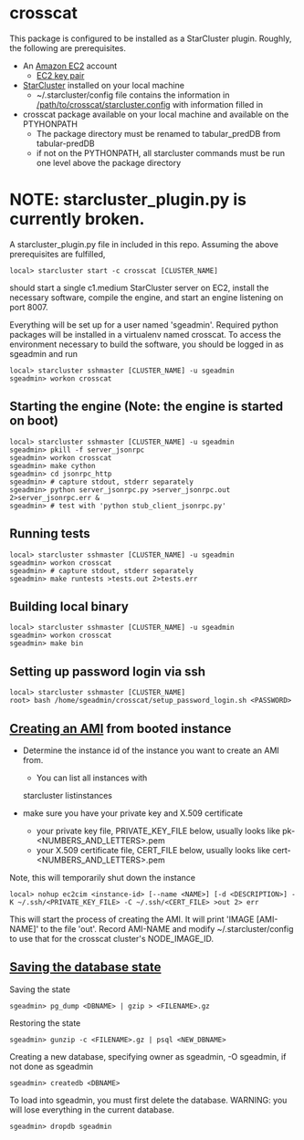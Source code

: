 crosscat
==============

This package is configured to be installed as a StarCluster plugin.  Roughly, the following are prerequisites.

* An [Amazon EC2](http://aws.amazon.com/ec2/) account
    * [EC2 key pair](http://docs.aws.amazon.com/AWSEC2/latest/UserGuide/generating-a-keypair.html)
* [StarCluster](http://star.mit.edu/cluster/) installed on your local machine
    * ~/.starcluster/config file contains the information in [/path/to/crosscat/starcluster.config](https://github.com/mit-probabilistic-computing-project/tabular-predDB/blob/master/starcluster.config) with information filled in
* crosscat package available on your local machine and available on the PTYHONPATH
    * The package directory must be renamed to tabular\_predDB from tabular-predDB
    * if not on the PYTHONPATH, all starcluster commands must be run one level above the package directory

# **NOTE**: starcluster_plugin.py is currently broken.
A starcluster_plugin.py file in included in this repo.  Assuming the above prerequisites are fulfilled,

    local> starcluster start -c crosscat [CLUSTER_NAME]

should start a single c1.medium StarCluster server on EC2, install the necessary software, compile the engine, and start an engine listening on port 8007.

Everything will be set up for a user named 'sgeadmin'.  Required python packages will be installed in a virtualenv named crosscat.  To access the environment necessary to build the software, you should be logged in as sgeadmin and run

    local> starcluster sshmaster [CLUSTER_NAME] -u sgeadmin
    sgeadmin> workon crosscat


Starting the engine (Note: the engine is started on boot)
---------------------------
    local> starcluster sshmaster [CLUSTER_NAME] -u sgeadmin
    sgeadmin> pkill -f server_jsonrpc
    sgeadmin> workon crosscat
    sgeadmin> make cython
    sgeadmin> cd jsonrpc_http
    sgeadmin> # capture stdout, stderr separately
    sgeadmin> python server_jsonrpc.py >server_jsonrpc.out 2>server_jsonrpc.err &
    sgeadmin> # test with 'python stub_client_jsonrpc.py'

Running tests
---------------------------
    local> starcluster sshmaster [CLUSTER_NAME] -u sgeadmin
    sgeadmin> workon crosscat
    sgeadmin> # capture stdout, stderr separately
    sgeadmin> make runtests >tests.out 2>tests.err

Building local binary
-------------------------------------------------
    local> starcluster sshmaster [CLUSTER_NAME] -u sgeadmin
    sgeadmin> workon crosscat
    sgeadmin> make bin

Setting up password login via ssh
---------------------------------
    local> starcluster sshmaster [CLUSTER_NAME]
    root> bash /home/sgeadmin/crosscat/setup_password_login.sh <PASSWORD>

## [Creating an AMI](http://docs.aws.amazon.com/AWSEC2/latest/CommandLineReference/ApiReference-cmd-CreateImage.html) from booted instance

* Determine the instance id of the instance you want to create an AMI from.
   * You can list all instances with
    
    starcluster listinstances
    
* make sure you have your private key and X.509 certificate
   * your private key file, PRIVATE_KEY_FILE below, usually looks like pk-\<NUMBERS\_AND\_LETTERS\>.pem
   * your X.509 certificate file, CERT_FILE below, usually looks like cert-\<NUMBERS\_AND\_LETTERS\>.pem

Note, this will temporarily shut down the instance

    local> nohup ec2cim <instance-id> [--name <NAME>] [-d <DESCRIPTION>] -K ~/.ssh/<PRIVATE_KEY_FILE> -C ~/.ssh/<CERT_FILE> >out 2> err


This will start the process of creating the AMI.  It will print 'IMAGE [AMI-NAME]' to the file 'out'.  Record AMI-NAME and modify ~/.starcluster/config to use that for the crosscat cluster's NODE\_IMAGE\_ID.

<!---
Caching HTTPS password
----------------------
When a StarCluster machine is spun up, its .git origin is changed to the github https address.  You can perform git operations but github repo operations will require a password.  You can cache the password by performing the following operations (from the related github [help page](https://help.github.com/articles/set-up-git#password-caching))

     sgeadmin> git config --global credential.helper cache
     sgeadmin> git config --global credential.helper 'cache --timeout=3600'

This requires git 1.7.10 or higher.  To get on ubuntu, do
sudo add-apt-repository ppa:git-core/ppa
sudo apt-get update
sudo apt-get install -y git
--->

[Saving the database state](http://www.postgresql.org/docs/9.1/static/backup-dump.html)
-----------------------
Saving the state

    sgeadmin> pg_dump <DBNAME> | gzip > <FILENAME>.gz

Restoring the state

    sgeadmin> gunzip -c <FILENAME>.gz | psql <NEW_DBNAME>

Creating a new database, specifying owner as sgeadmin, -O sgeadmin, if not done as sgeadmin

    sgeadmin> createdb <DBNAME>

To load into sgeadmin, you must first delete the database.  WARNING: you will lose everything in the current database.

    sgeadmin> dropdb sgeadmin
